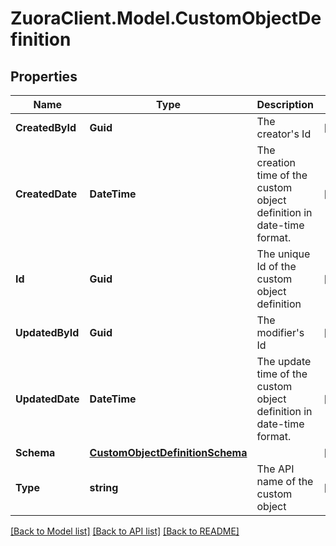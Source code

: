 # ZuoraClient.Model.CustomObjectDefinition

## Properties

Name | Type | Description | Notes
------------ | ------------- | ------------- | -------------
**CreatedById** | **Guid** | The creator&#39;s Id | [optional] 
**CreatedDate** | **DateTime** | The creation time of the custom object definition in date-time format. | [optional] 
**Id** | **Guid** | The unique Id of the custom object definition | [optional] 
**UpdatedById** | **Guid** | The modifier&#39;s Id | [optional] 
**UpdatedDate** | **DateTime** | The update time of the custom object definition in date-time format. | [optional] 
**Schema** | [**CustomObjectDefinitionSchema**](CustomObjectDefinitionSchema.md) |  | [optional] 
**Type** | **string** | The API name of the custom object | [optional] 

[[Back to Model list]](../README.md#documentation-for-models) [[Back to API list]](../README.md#documentation-for-api-endpoints) [[Back to README]](../README.md)

